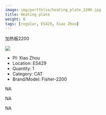 ```yaml
---
image: img/portfolio/heating_plate_2200.jpg
title: Heating plate
weight: 0
tags: [regular, ES429, Xiao Zhou]
---
```


加热板2200

<!--more-->

![](../../img/portfolio/heating_plate_2200.jpg)

- PI: Xiao Zhou
- Location: ES429
- Quantity: 1
- Category: CAT
- Brand/Model: Fisher-2200

NA

NA

NA
